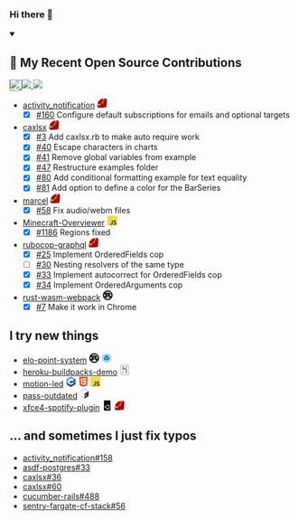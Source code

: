 ### Hi there 👋

<details open>
  <summary><h2>📘 My Recent Open Source Contributions</h2></summary>

  <div>
    <a href="https://github.com/caxlsx/caxlsx/issues?q=author%3Akiskoza" style="border: solid 1px gray;" height="150px">
      <picture>
        <source
          srcset="https://github-readme-stats.vercel.app/api/pin/?username=caxlsx&repo=caxlsx&show_owner=true&theme=dark&hide_border=true"
          media="(prefers-color-scheme: dark)" />
        <source
          srcset="https://github-readme-stats.vercel.app/api/pin/?username=caxlsx&repo=caxlsx&show_owner=true&hide_border=true"
          media="(prefers-color-scheme: light), (prefers-color-scheme: no-preference)" />
        <img src="https://github-readme-stats.vercel.app/api/pin/?username=caxlsx&repo=caxlsx&show_owner=true&hide_border=true" />
      </picture>
    </a>
    <a href="https://github.com/pulsar-edit/pulsar/issues?q=author%3Akiskoza" border="solid 1px gray" height="150px">
      <picture>
        <source
          srcset="https://github-readme-stats.vercel.app/api/pin/?username=pulsar-edit&repo=pulsar&show_owner=true&theme=dark&hide_border=true"
          media="(prefers-color-scheme: dark)" />
        <source
          srcset="https://github-readme-stats.vercel.app/api/pin/?username=pulsar-edit&repo=pulsar&show_owner=true&hide_border=true"
          media="(prefers-color-scheme: light), (prefers-color-scheme: no-preference)" />
        <img src="https://github-readme-stats.vercel.app/api/pin/?username=pulsar-edit&repo=pulsar&show_owner=true&hide_border=true" />
      </picture>
    </a>
    <a href="https://github.com/caxlsx/caxlsx_rails/issues?q=author%3Akiskoza" border="solid 1px gray" height="150px">
      <picture>
        <source
          srcset="https://github-readme-stats.vercel.app/api/pin/?username=caxlsx&repo=caxlsx_rails&show_owner=true&theme=dark&hide_border=true"
          media="(prefers-color-scheme: dark)" />
        <source
          srcset="https://github-readme-stats.vercel.app/api/pin/?username=caxlsx&repo=caxlsx_rails&show_owner=true&hide_border=true"
          media="(prefers-color-scheme: light), (prefers-color-scheme: no-preference)" />
        <img src="https://github-readme-stats.vercel.app/api/pin/?username=caxlsx&repo=caxlsx_rails&show_owner=true&hide_border=true" />
      </picture>
    </a>
  </div>

</details>



- [activity_notification](https://github.com/simukappu/activity_notification) <img src="https://raw.githubusercontent.com/devicons/devicon/master/icons/ruby/ruby-original.svg" alt="ruby" width="18" height="18"/>
  - [x] [#160](https://github.com/simukappu/activity_notification/pull/160) Configure default subscriptions for emails and optional targets
- [caxlsx](https://github.com/caxlsx/caxlsx) <img src="https://raw.githubusercontent.com/devicons/devicon/master/icons/ruby/ruby-original.svg" alt="ruby" width="18" height="18"/>
  - [x] [#3](https://github.com/caxlsx/caxlsx/pull/3) Add caxlsx.rb to make auto require work
  - [x] [#40](https://github.com/caxlsx/caxlsx/pull/40) Escape characters in charts
  - [x] [#41](https://github.com/caxlsx/caxlsx/pull/41) Remove global variables from example
  - [x] [#47](https://github.com/caxlsx/caxlsx/pull/47) Restructure examples folder
  - [x] [#80](https://github.com/caxlsx/caxlsx/pull/80) Add conditional formatting example for text equality
  - [x] [#81](https://github.com/caxlsx/caxlsx/pull/81) Add option to define a color for the BarSeries
- [marcel](https://github.com/rails/marcel) <img src="https://raw.githubusercontent.com/devicons/devicon/master/icons/ruby/ruby-original.svg" alt="ruby" width="18" height="18"/>
  - [x] [#58](https://github.com/rails/marcel/pull/58) Fix audio/webm files
- [Minecraft-Overviewer](https://github.com/overviewer/Minecraft-Overviewer) <img src="https://raw.githubusercontent.com/devicons/devicon/master/icons/javascript/javascript-original.svg" alt="javascript" width="18" height="18"/>
  - [x] [#1186](https://github.com/overviewer/Minecraft-Overviewer/pull/1186) Regions fixed
- [rubocop-graphql](https://github.com/DmitryTsepelev/rubocop-graphql) <img src="https://raw.githubusercontent.com/devicons/devicon/master/icons/ruby/ruby-original.svg" alt="ruby" width="18" height="18"/>
  - [x] [#25](https://github.com/DmitryTsepelev/rubocop-graphql/pull/25) Implement OrderedFields cop
  - [ ] [#30](https://github.com/DmitryTsepelev/rubocop-graphql/issues/30) Nesting resolvers of the same type
  - [x] [#33](https://github.com/DmitryTsepelev/rubocop-graphql/pull/33) Implement autocorrect for OrderedFields cop
  - [x] [#34](https://github.com/DmitryTsepelev/rubocop-graphql/pull/34) Implement OrderedArguments cop
- [rust-wasm-webpack](https://github.com/yamafaktory/rust-wasm-webpack) <img src="https://raw.githubusercontent.com/devicons/devicon/master/icons/rust/rust-plain.svg" alt="rust" width="18" height="18"/>
  - [x] [#7](https://github.com/yamafaktory/rust-wasm-webpack/pull/7) Make it work in Chrome

## I try new things

- [elo-point-system](https://github.com/kiskoza/elo-point-system) <img src="https://raw.githubusercontent.com/devicons/devicon/master/icons/rust/rust-plain.svg" alt="rust" width="18" height="18"/> <img src="https://raw.githubusercontent.com/devicons/devicon/master/icons/webpack/webpack-original.svg" alt="webpack" width="18" height="18"/>
- [heroku-buildpacks-demo](https://github.com/kiskoza/heroku-buildpacks-demo) <img src="https://raw.githubusercontent.com/devicons/devicon/master/icons/heroku/heroku-original.svg" alt="heroku" width="18" height="18"/>
- [motion-led](https://github.com/kiskoza/motion-led) <img src="https://raw.githubusercontent.com/devicons/devicon/master/icons/cplusplus/cplusplus-original.svg" alt="cpp" width="18" height="18"/> <img src="https://raw.githubusercontent.com/devicons/devicon/master/icons/html5/html5-original.svg" alt="html5" width="18" height="18"/> <img src="https://raw.githubusercontent.com/devicons/devicon/master/icons/javascript/javascript-original.svg" alt="javascript" width="18" height="18"/>
- [pass-outdated](https://github.com/kiskoza/pass-outdated) <img src="https://raw.githubusercontent.com/devicons/devicon/master/icons/bash/bash-original.svg" alt="bash" width="18" height="18"/>
- [xfce4-spotify-plugin](https://github.com/kiskoza/xfce4-spotify-plugin) <img src="https://raw.githubusercontent.com/devicons/devicon/master/icons/ubuntu/ubuntu-plain.svg" alt="ubuntu" width="18" height="18"/> <img src="https://raw.githubusercontent.com/devicons/devicon/master/icons/ruby/ruby-original.svg" alt="ruby" width="18" height="18"/>

## ... and sometimes I just fix typos

- [activity_notification#158](https://github.com/simukappu/activity_notification/pull/158)
- [asdf-postgres#33](https://github.com/smashedtoatoms/asdf-postgres/pull/33)
- [caxlsx#36](https://github.com/caxlsx/caxlsx/pull/36)
- [caxlsx#60](https://github.com/caxlsx/caxlsx/pull/60)
- [cucumber-rails#488](https://github.com/cucumber/cucumber-rails/pull/488)
- [sentry-fargate-cf-stack#56](https://github.com/Rungutan/sentry-fargate-cf-stack/pull/56)
